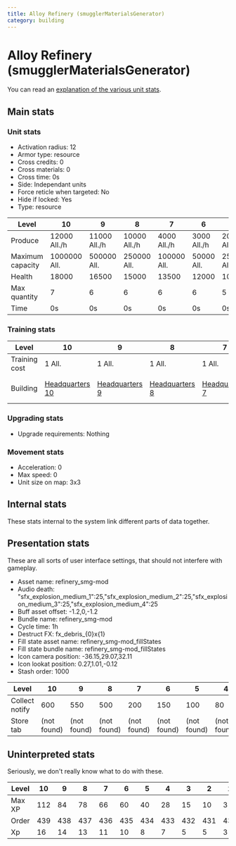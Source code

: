 ```yaml
---
title: Alloy Refinery (smugglerMaterialsGenerator)
category: building
---
```


# Alloy Refinery (smugglerMaterialsGenerator)

You can read an [explanation  of the various unit stats](unitexplained.md).

## Main stats

### Unit stats

  * Activation radius: 12
  * Armor type: resource
  * Cross credits: 0
  * Cross materials: 0
  * Cross time: 0s
  * Side: Independant units
  * Force reticle when targeted: No
  * Hide if locked: Yes
  * Type: resource

|Level           |10           |9            |8            |7           |6           |5           |4           |3           |2           |1          |
|----------------|-------------|-------------|-------------|------------|------------|------------|------------|------------|------------|-----------|
|Produce         |12000  All./h|11000  All./h|10000  All./h|4000  All./h|3000  All./h|2000  All./h|1600  All./h|1550  All./h|1250  All./h|750  All./h|
|Maximum capacity|1000000  All.|500000  All. |250000  All. |100000  All.|50000  All. |25000  All. |12000  All. |7000  All.  |5000  All.  |1500  All. |
|Health          |18000        |16500        |15000        |13500       |12000       |10500       |9000        |6000        |3900        |3000       |
|Max quantity    |7            |6            |6            |6           |6           |5           |4           |3           |2           |1          |
|Time            |0s           |0s           |0s           |0s          |0s          |0s          |0s          |0s          |0s          |1m         |


### Training stats

|Level        |10                                |9                                |8                                |7                                |6                                |5                                |4                                |3                                |2                                |1                                           |
|-------------|----------------------------------|---------------------------------|---------------------------------|---------------------------------|---------------------------------|---------------------------------|---------------------------------|---------------------------------|---------------------------------|--------------------------------------------|
|Training cost|1 All.                            |1 All.                           |1 All.                           |1 All.                           |1 All.                           |1 All.                           |1 All.                           |1 All.                           |300$                             |150$                                        |
|Building     |[Headquarters 10](smugglerHQ.html)|[Headquarters 9](smugglerHQ.html)|[Headquarters 8](smugglerHQ.html)|[Headquarters 7](smugglerHQ.html)|[Headquarters 6](smugglerHQ.html)|[Headquarters 5](smugglerHQ.html)|[Headquarters 4](smugglerHQ.html)|[Headquarters 3](smugglerHQ.html)|[Headquarters 2](smugglerHQ.html)|[Credit Vault 1](smugglerCreditStorage.html)|


### Upgrading stats

  * Upgrade requirements: Nothing

### Movement stats

  * Acceleration: 0
  * Max speed: 0
  * Unit size on map: 3x3

## Internal stats

These stats internal to the system link different parts of data together.


## Presentation stats

These are all sorts of user interface settings, that should not interfere with gameplay.

  * Asset name: refinery_smg-mod
  * Audio death: "sfx_explosion_medium_1":25,"sfx_explosion_medium_2":25,"sfx_explosion_medium_3":25,"sfx_explosion_medium_4":25
  * Buff asset offset: -1.2,0,-1.2
  * Bundle name: refinery_smg-mod
  * Cycle time: 1h
  * Destruct FX: fx_debris_{0}x{1}
  * Fill state asset name: refinery_smg-mod_fillStates
  * Fill state bundle name: refinery_smg-mod_fillStates
  * Icon camera position: -36.15,29.07,32.11
  * Icon lookat position: 0.27,1.01,-0.12
  * Stash order: 1000

|Level         |10         |9          |8          |7          |6          |5          |4          |3          |2          |1        |
|--------------|-----------|-----------|-----------|-----------|-----------|-----------|-----------|-----------|-----------|---------|
|Collect notify|600        |550        |500        |200        |150        |100        |80         |78         |10         |5        |
|Store tab     |(not found)|(not found)|(not found)|(not found)|(not found)|(not found)|(not found)|(not found)|(not found)|resources|


## Uninterpreted stats

Seriously, we don't really know what to do with these.

|Level |10 |9  |8  |7  |6  |5  |4  |3  |2  |1  |
|------|---|---|---|---|---|---|---|---|---|---|
|Max XP|112|84 |78 |66 |60 |40 |28 |15 |10 |3  |
|Order |439|438|437|436|435|434|433|432|431|430|
|Xp    |16 |14 |13 |11 |10 |8  |7  |5  |5  |3  |


